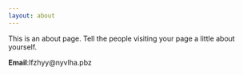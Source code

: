 ```yaml
---
layout: about
---
```


This is an about page. Tell the people visiting your page a little about yourself.


<p><strong>Email</strong>:<span class="dynamic-email">lfzhyy@nyvlha.pbz</span></p>


<!-- <script src="//onk1k9bha.bkt.clouddn.com/zepto.min.js"></script> -->

<script type="text/javascript">
function rot13(str) {
  return str.replace(/[a-zA-Z]/g, function(c) {
    return String.fromCharCode((c <= 'Z' ? 90 : 122) >= (c = c.charCodeAt(0) + 13) ? c : c - 26);
  });
}

$(document).ready(function () {
    $('.dynamic-email').each(function (idx, obj) {
        var email = rot13($(obj).html());
        $(obj).html("<a href='mailto:" + email + "'>" + email + "</a>");
    });
});
</script>
